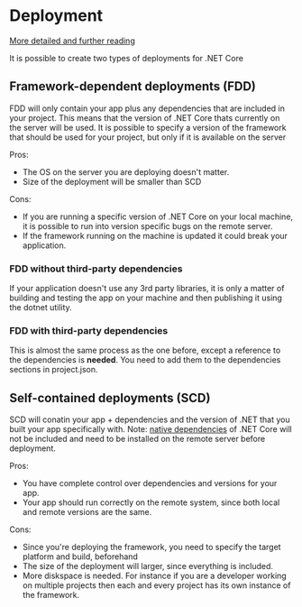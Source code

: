 # Deployment #
[More detailed and further reading](https://docs.microsoft.com/en-us/dotnet/articles/core/deploying/)

It is possible to create two types of deployments for .NET Core
## Framework-dependent deployments (FDD)
FDD will only contain your app plus any dependencies that are included in your project.
This means that the version of .NET Core thats currently on the server will be used.
It is possible to specify a version of the framework that should be used for your project, but only if it is available on the server

Pros:
* The OS on the server you are deploying doesn't matter.
* Size of the deployment will be smaller than SCD

Cons:
* If you are running a specific version of .NET Core on your local machine, it is possible to run into version specific bugs on the remote server.
* If the framework running on the machine is updated it could break your application.

### FDD without third-party dependencies
If your application doesn't use any 3rd party libraries, it is only a matter of building and testing the app on your machine and then publishing it using the dotnet utility.

### FDD with third-party dependencies
This is almost the same process as the one before, except a reference to the dependencies is **needed**.
You need to add them to the dependencies sections in project.json.

## Self-contained deployments (SCD)
SCD will conatin your app + dependencies and the version of .NET that you built your app specifically with.
Note: [native dependencies](https://github.com/dotnet/core/blob/master/Documentation/prereqs.md) of .NET Core will not be included and need to be installed on the remote server before deployment.

Pros:
* You have complete control over dependencies and versions for your app.
* Your app should run correctly on the remote system, since both local and remote versions are the same.

Cons:
* Since you're deploying the framework, you need to specify the target platform and build, beforehand
* The size of the deployment will larger, since everything is included.
* More diskspace is needed. For instance if you are a developer working on multiple projects then each and every project has its own instance of the framework.


